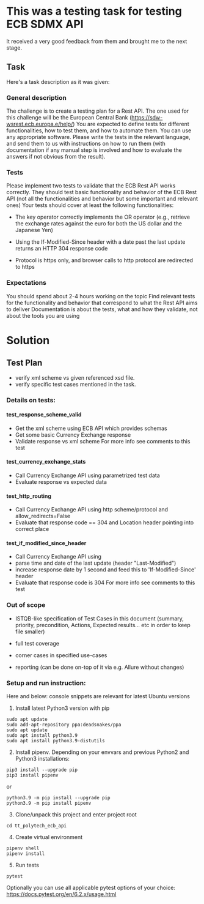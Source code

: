 # This was a testing task for testing ECB SDMX API
It received a very good feedback from them and brought me to the next stage.

## Task
Here's a task description as it was given:

### General description
The challenge is to create a testing plan for a Rest API. The one used for this challenge will be the European Central Bank
(https://sdw-wsrest.ecb.europa.e/help/)
You are expected to define tests for different functionalities, how to test them, and how to automate them.
You can use any appropriate software. Please write the tests in the relevant language, and send them to us with instructions on how to run them
(with documentation if any manual step is involved and how to evaluate the answers if not obvious from the result).

### Tests
Please implement two tests to validate that the ECB Rest API works correctly. They should test basic functionality and behavior of the ECB Rest
API (not all the functionalities and behavior but some important and relevant ones)
Your tests should cover at least the following functionalities:
- The key operator correctly implements the OR operator (e.g., retrieve the exchange rates against the euro for both the US dollar and the
Japanese Yen)

- Using the If-Modified-Since header with a date past the last update returns an HTTP 304 response code

- Protocol is https only, and browser calls to http protocol are redirected to https

### Expectations
You should spend about 2-4 hours working on the topic
Find relevant tests for the functionality and behavior that correspond to what the Rest API aims to deliver
Documentation is about the tests, what and how they validate, not about the tools you are using

# Solution
## Test Plan
- verify xml scheme vs given referenced xsd file.
- verify specific test cases mentioned in the task.

### Details on tests:
#### test_response_scheme_valid
- Get the xml scheme using ECB API which provides schemas
- Get some basic Currency Exchange response
- Validate response vs xml scheme
For more info see comments to this test

#### test_currency_exchange_stats
- Call Currency Exchange API using parametrized test data
- Evaluate response vs expected data

#### test_http_routing
- Call Currency Exchange API using http scheme/protocol and allow_redirects=False
- Evaluate that response code == 304 and Location header pointing into correct place

#### test_if_modified_since_header
- Call Currency Exchange API using
- parse time and date of the last update (header "Last-Modified")
- increase response date by 1 second and feed this to 'If-Modified-Since' header
- Evaluate that response code is 304
For more info see comments to this test

### Out of scope
- ISTQB-like specification of Test Cases in this document (summary, priority, precondition, Actions, Expected results... etc in order to keep file smaller)

- full test coverage

- corner cases in specified use-cases

- reporting (can be done on-top of it via e.g. Allure without changes)

### Setup and run instruction:
Here and below: console snippets are relevant for latest Ubuntu versions
1. Install latest Python3 version with pip
```console
sudo apt update
sudo add-apt-repository ppa:deadsnakes/ppa
sudo apt update
sudo apt install python3.9
sudo apt install python3.9-distutils
```
2. Install pipenv. Depending on your envvars and previous Python2 and Python3 installations:
```console
pip3 install --upgrade pip
pip3 install pipenv
```
or
```console
python3.9 -m pip install --upgrade pip
python3.9 -m pip install pipenv
```
3. Clone/unpack this project and enter project root
```console
cd tt_polytech_ecb_api
```
4. Create virtual environment
```console
pipenv shell
pipenv install
```
5. Run tests
```console
pytest
```
Optionally you can use all applicable pytest options of your choice:
https://docs.pytest.org/en/6.2.x/usage.html
